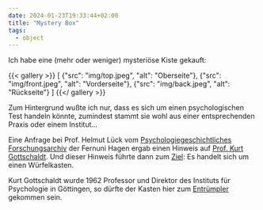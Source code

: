 ```yaml
---
date: 2024-01-23T19:33:44+02:00
title: "Mystery Box"
tags:
  - object
---
```


Ich habe eine (mehr oder weniger) mysteriöse Kiste gekauft:
<!--more-->

{{< gallery >}}
[
  {"src": "img/top.jpeg", "alt": "Oberseite"},
  {"src": "img/front.jpeg", "alt": "Vorderseite"},
  {"src": "img/back.jpeg", "alt": "Rückseite"}
]
{{</ gallery >}}

Zum Hintergrund wußte ich nur, dass es sich um einen psychologischen Test handeln könnte, zumindest stammt sie wohl aus einer entsprechenden Praxis oder einem Institut...

Eine Anfrage bei Prof. Helmut Lück vom [Psychologiegeschichtliches Forschungsarchiv](https://www.fernuni-hagen.de/psychologie/forschung/archiv.shtml) der Fernuni Hagen ergab einen Hinweis auf [Prof. Kurt Gottschaldt](https://de.wikipedia.org/wiki/Kurt_Gottschaldt). Und dieser Hinweis führte dann zum [Ziel](https://www.psychology.hu-berlin.de/de/institut/kabinett/ausstellungsmodelle/wuerfelkasten_mit_foto.pdf): Es handelt sich um einen Würfelkasten.

Kurt Gottschaldt wurde 1962 Professor und Direktor des Instituts für Psychologie in Göttingen, so dürfte der Kasten hier zum [Entrümpler](https://www.moebelino.de/) gekommen sein.
